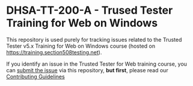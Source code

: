 # DHSA-TT-200-A - Trused Tester Training for Web on Windows
This repository is used purely for tracking issues related to the Trusted Tester v5.x Training for Web on Windows course (hosted on https://training.section508testing.net).

If you identify an issue in the Trusted Tester for Web training course, you can [submit the issue](https://github.com/Section508Coordinators/issues/new) via this repository, **but first**, please read our [Contributing Guidelines](contributing.md) 
